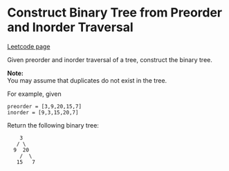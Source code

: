 # Construct Binary Tree from Preorder and Inorder Traversal
[Leetcode page](https://leetcode.com/problems/construct-binary-tree-from-preorder-and-inorder-traversal/description)

Given preorder and inorder traversal of a tree, construct the binary tree.

**Note:**  
You may assume that duplicates do not exist in the tree.

For example, given

    
    
    preorder = [3,9,20,15,7]
    inorder = [9,3,15,20,7]

Return the following binary tree:

    
    
        3
       / \
      9  20
        /  \
       15   7

